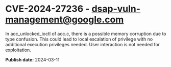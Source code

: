 # CVE-2024-27236 - dsap-vuln-management@google.com

In aoc_unlocked_ioctl of aoc.c, there is a possible memory corruption due to type confusion. This could lead to local escalation of privilege with no additional execution privileges needed. User interaction is not needed for exploitation.

**Publish date:** 2024-03-11
